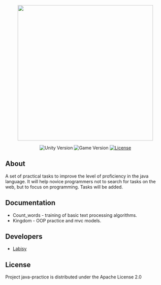 <p align="center">
      <img src="https://i.ibb.co/qyCDCq9/practic.png" width="426">
</p>

<p align="center">
   <img src="https://img.shields.io/badge/Version-JDK17-yellow" alt="Unity Version">
   <img src="https://img.shields.io/badge/Version-V1.0%20(Alpha)-brightgreen" alt="Game Version">
   <a href="https://www.apache.org/licenses/LICENSE-2.0.txt">
   <img src="https://img.shields.io/badge/License-Apache%20License%202.0-blue" alt="License">
   </a>
</p>

## About

A set of practical tasks to improve the level of proficiency in the java language. It will help novice programmers not to search for tasks on the web, but to focus on programming.
Tasks will be added.

## Documentation

- Count_words - training of basic text processing algorithms.
- Kingdom - OOP practice and mvc models.

## Developers

- [Labisy](https://github.com/Labisy)

## License

Project java-practice is distributed under the Apache License 2.0
